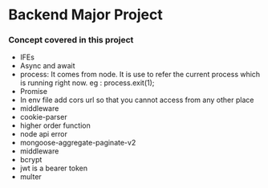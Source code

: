 # Backend Major Project

### Concept covered in this project
- IFEs
- Async and await
- process:  It comes from node. It is use to refer the current process which is running right now. eg : process.exit(1);
- Promise
- In env file add cors url so that you cannot access from any other place
- middleware
- cookie-parser
- higher order function
- node api error
- mongoose-aggregate-paginate-v2
- middleware
- bcrypt
- jwt is a bearer token
- multer